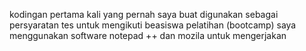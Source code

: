 kodingan pertama kali yang pernah saya buat
digunakan sebagai persyaratan tes untuk mengikuti beasiswa pelatihan (bootcamp)
saya menggunakan software notepad ++ dan mozila untuk mengerjakan
